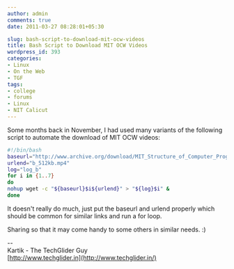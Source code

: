 ```yaml
---
author: admin
comments: true
date: 2011-03-27 08:28:01+05:30

slug: bash-script-to-download-mit-ocw-videos
title: Bash Script to Download MIT OCW Videos
wordpress_id: 393
categories:
- Linux
- On the Web
- TGF
tags:
- college
- forums
- Linux
- NIT Calicut
---
```


Some months back in November, I had used many variants of the following script to automate the download of MIT OCW videos:

```bash
#!/bin/bash
baseurl="http://www.archive.org/download/MIT_Structure_of_Computer_Programs_1986/lec"
urlend="b_512kb.mp4"
log="log_b"
for i in {1..7}
do
nohup wget -c "${baseurl}$i${urlend}" > "${log}$i" &
done
```
It doesn't really do much, just put the baseurl and urlend properly which should be common for similar links and run a for loop.

Sharing so that it may come handy to some others in similar needs. :)


--  
Kartik - The TechGlider Guy  
[http://www.techglider.in](http://www.techglider.in/)

